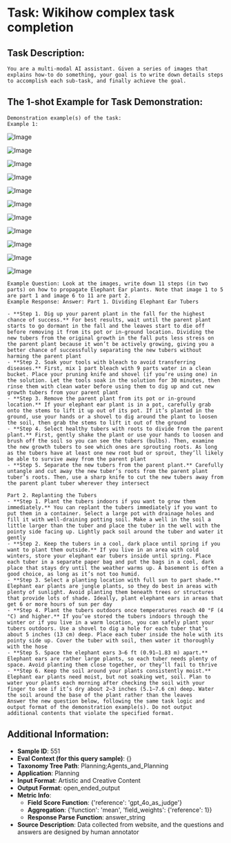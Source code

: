 # Task: Wikihow complex task completion

## Task Description:

```
You are a multi-modal AI assistant. Given a series of images that explains how-to do something, your goal is to write down details steps to accomplish each sub-task, and finally achieve the goal.
```

## The 1-shot Example for Task Demonstration:

```
Demonstration example(s) of the task:
Example 1:
```

![Image](p1i1.png)

![Image](p1i2.png)

![Image](p1i3.png)

![Image](p1i4.png)

![Image](p1i5.png)

![Image](p1i6.png)

![Image](p1i7.png)

![Image](p1i8.png)

![Image](p1i9.png)

![Image](p1i10.png)

![Image](p1i11.png)

```
Example Question: Look at the images, write down 11 steps (in two parts) on how to propagate Elephant Ear plants. Note that image 1 to 5 are part 1 and image 6 to 11 are part 2.
Example Response: Answer: Part 1. Dividing Elephant Ear Tubers

- **Step 1. Dig up your parent plant in the fall for the highest chance of success.** For best results, wait until the parent plant starts to go dormant in the fall and the leaves start to die off before removing it from its pot or in-ground location. Dividing the new tubers from the original growth in the fall puts less stress on the parent plant because it won’t be actively growing, giving you a better chance of successfully separating the new tubers without harming the parent plant
- **Step 2. Soak your tools with bleach to avoid transferring diseases.** First, mix 1 part bleach with 9 parts water in a clean bucket. Place your pruning knife and shovel (if you’re using one) in the solution. Let the tools soak in the solution for 30 minutes, then rinse them with clean water before using them to dig up and cut new growth tubers from your parent plant
- **Step 3. Remove the parent plant from its pot or in-ground location.** If your elephant ear plant is in a pot, carefully grab onto the stems to lift it up out of its pot. If it’s planted in the ground, use your hands or a shovel to dig around the plant to loosen the soil, then grab the stems to lift it out of the ground
- **Step 4. Select healthy tubers with roots to divide from the parent plant.** First, gently shake the plant or use your hands to loosen and brush off the soil so you can see the tubers (bulbs). Then, examine the new growth tubers to see which ones are sprouting roots. As long as the tubers have at least one new root bud or sprout, they’ll likely be able to survive away from the parent plant
- **Step 5. Separate the new tubers from the parent plant.** Carefully untangle and cut away the new tuber’s roots from the parent plant tuber’s roots. Then, use a sharp knife to cut the new tubers away from the parent plant tuber wherever they intersect

Part 2. Replanting the Tubers
- **Step 1. Plant the tubers indoors if you want to grow them immediately.** You can replant the tubers immediately if you want to put them in a container. Select a large pot with drainage holes and fill it with well-draining potting soil. Make a well in the soil a little larger than the tuber and place the tuber in the well with the pointy side facing up. Lightly pack soil around the tuber and water it gently
- **Step 2. Keep the tubers in a cool, dark place until spring if you want to plant them outside.** If you live in an area with cold winters, store your elephant ear tubers inside until spring. Place each tuber in a separate paper bag and put the bags in a cool, dark place that stays dry until the weather warms up. A basement is often a good choice, as long as it’s not too humid.
- **Step 3. Select a planting location with full sun to part shade.** Elephant ear plants are jungle plants, so they do best in areas with plenty of sunlight. Avoid planting them beneath trees or structures that provide lots of shade. Ideally, plant elephant ears in areas that get 6 or more hours of sun per day
- **Step 4. Plant the tubers outdoors once temperatures reach 40 °F (4 °C) and higher.** If you’ve stored the tubers indoors through the winter or if you live in a warm location, you can safely plant your tubers outdoors. Use a shovel to dig a hole for each tuber that’s about 5 inches (13 cm) deep. Place each tuber inside the hole with its pointy side up. Cover the tuber with soil, then water it thoroughly with the hose
- **Step 5. Space the elephant ears 3–6 ft (0.91–1.83 m) apart.** Elephant ears are rather large plants, so each tuber needs plenty of space. Avoid planting them close together, or they’ll fail to thrive
- **Step 6. Keep the soil around your plants consistently moist.** Elephant ear plants need moist, but not soaking wet, soil. Plan to water your plants each morning after checking the soil with your finger to see if it’s dry about 2–3 inches (5.1–7.6 cm) deep. Water the soil around the base of the plant rather than the leaves
Answer the new question below, following the same task logic and output format of the demonstration example(s). Do not output additional contents that violate the specified format.
```

## Additional Information:

- **Sample ID**: 551
- **Eval Context (for this query sample)**: {}
- **Taxonomy Tree Path**: Planning;Agents_and_Planning
- **Application**: Planning
- **Input Format**: Artistic and Creative Content
- **Output Format**: open_ended_output
- **Metric Info**:
  - **Field Score Function**: {'reference': 'gpt_4o_as_judge'}
  - **Aggregation**: {'function': 'mean', 'field_weights': {'reference': 1}}
  - **Response Parse Function**: answer_string
- **Source Description**: Data collected from website, and the questions and answers are designed by human annotator
